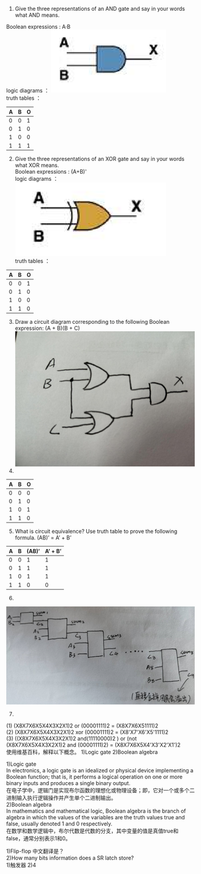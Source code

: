 1) Give the three representations of an AND gate and say in your words what AND means. 

Boolean expressions :  A·B  
logic diagrams ：
 ![](images/and.png)  
truth tables ：

| A            | B          | O |
|:-------------|:------------------|:------|
| 0           | 0 | 1  |
| 0           | 1   | 0  |
| 1           | 0      | 0  |
| 1         | 1 | 1 |  
2) Give the three representations of an XOR gate and say in your words what XOR means.  
Boolean expressions : (A+B)'  
logic diagrams ：  
 ![](images/xor.png)    
 truth tables ： 


| A            | B          | O |
|:-------------|:------------------|:------|
| 0           | 0 | 1  |
| 0           | 1   | 0  |
| 1           | 0      | 0  |
| 1         | 1 | 0 |      
3) Draw a circuit diagram corresponding to the following Boolean expression: (A + B)(B + C)   
 ![](images/abbc.jpg)   
 4)  
   
 | A            | B          | O |
|:-------------|:------------------|:------|
| 0           | 0 | 0  |
| 0           | 1   | 0  |
| 1           | 0      | 1  |
| 1         | 1 | 0 |   
5) What is circuit equivalence? Use truth table to prove the following formula. (AB)’ = A’ + B’    

| A            | B          | (AB)’  | A’ + B’|
|:-------------|:------------------|:------|:-------------|
| 0           | 0 | 1  |1
| 0           | 1   | 1  |1
| 1           | 0      | 1  |1
| 1         | 1 | 0 |0
  
6)   
![](images/8.png)   

7)   
(1)  (X8X7X6X5X4X3X2X1)2 or (00001111)2 = (X8X7X6X51111)2   
(2)  (X8X7X6X5X4X3X2X1)2 xor (00001111)2 = (X8'X7'X6'X5'1111)2   
(3)  ((X8X7X6X5X4X3X2X1)2 and(11110000)2 ) or  (not (X8X7X6X5X4X3X2X1)2 and (00001111)2)  =  (X8X7X6X5X4'X3'X2'X1')2    
使用维基百科，解释以下概念。 1)Logic gate 2)Boolean algebra  

1)Logic gate  
In electronics, a logic gate is an idealized or physical device implementing a Boolean function; that is, it performs a logical operation on one or more binary inputs and produces a single binary output.   
在电子学中，逻辑门是实现布尔函数的理想化或物理设备；即，它对一个或多个二进制输入执行逻辑操作并产生单个二进制输出。  
2)Boolean algebra  
In mathematics and mathematical logic, Boolean algebra is the branch of algebra in which the values of the variables are the truth values true and false, usually denoted 1 and 0 respectively.  
在数学和数学逻辑中，布尔代数是代数的分支，其中变量的值是真值true和false，通常分别表示1和0。

1)Flip-flop 中文翻译是？  
 2)How many bits information does a SR latch store?  
   1)触发器
   2)4